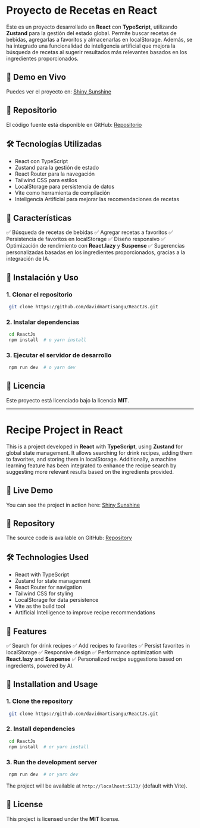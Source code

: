 # Proyecto de Recetas en React

Este es un proyecto desarrollado en **React** con **TypeScript**, utilizando **Zustand** para la gestión del estado global. Permite buscar recetas de bebidas, agregarlas a favoritos y almacenarlas en localStorage. Además, se ha integrado una funcionalidad de inteligencia artificial que mejora la búsqueda de recetas al sugerir resultados más relevantes basados en los ingredientes proporcionados.

## 🚀 Demo en Vivo

Puedes ver el proyecto en: [Shiny Sunshine](https://astonishing-mermaid-1da2ad.netlify.app/)

## 📂 Repositorio

El código fuente está disponible en GitHub: [Repositorio](https://github.com/davidmartisangu/ReactJs.git)

## 🛠️ Tecnologías Utilizadas

- React con TypeScript
- Zustand para la gestión de estado
- React Router para la navegación
- Tailwind CSS para estilos
- LocalStorage para persistencia de datos
- Vite como herramienta de compilación
- Inteligencia Artificial para mejorar las recomendaciones de recetas

## 📌 Características

✅ Búsqueda de recetas de bebidas
✅ Agregar recetas a favoritos
✅ Persistencia de favoritos en localStorage
✅ Diseño responsivo
✅ Optimización de rendimiento con **React.lazy** y **Suspense**
✅ Sugerencias personalizadas basadas en los ingredientes proporcionados, gracias a la integración de IA.

## 🚀 Instalación y Uso

### 1. Clonar el repositorio

```bash
 git clone https://github.com/davidmartisangu/ReactJs.git
```

### 2. Instalar dependencias

```bash
 cd ReactJs
 npm install  # o yarn install
```

### 3. Ejecutar el servidor de desarrollo

```bash
 npm run dev  # o yarn dev
```

## 📜 Licencia

Este proyecto está licenciado bajo la licencia **MIT**.

---

# Recipe Project in React

This is a project developed in **React** with **TypeScript**, using **Zustand** for global state management. It allows searching for drink recipes, adding them to favorites, and storing them in localStorage. Additionally, a machine learning feature has been integrated to enhance the recipe search by suggesting more relevant results based on the ingredients provided.

## 🚀 Live Demo

You can see the project in action here: [Shiny Sunshine](https://astonishing-mermaid-1da2ad.netlify.app/)

## 📂 Repository

The source code is available on GitHub: [Repository](https://github.com/davidmartisangu/ReactJs.git)

## 🛠️ Technologies Used

- React with TypeScript
- Zustand for state management
- React Router for navigation
- Tailwind CSS for styling
- LocalStorage for data persistence
- Vite as the build tool
- Artificial Intelligence to improve recipe recommendations

## 📌 Features

✅ Search for drink recipes
✅ Add recipes to favorites
✅ Persist favorites in localStorage
✅ Responsive design
✅ Performance optimization with **React.lazy** and **Suspense**
✅ Personalized recipe suggestions based on ingredients, powered by AI.

## 🚀 Installation and Usage

### 1. Clone the repository

```bash
 git clone https://github.com/davidmartisangu/ReactJs.git
```

### 2. Install dependencies

```bash
 cd ReactJs
 npm install  # or yarn install
```

### 3. Run the development server

```bash
 npm run dev  # or yarn dev
```

The project will be available at `http://localhost:5173/` (default with Vite).

## 📜 License

This project is licensed under the **MIT** license.

